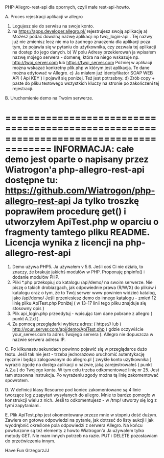 PHP-Allegro-rest-api dla opornych, czyli małe rest-api-howto.

A. Proces rejestracji aplikacji w allegro

1. Logujesz sie do serwisu na swoje konto.
2. na https://apps.developer.allegro.pl/ rejestrujesz swoją aplikację
   a) Możesz podać dowolną nazwę aplikacji np twoj_login-api . Tej nazwy już nie zmienisz
      lecz nie ma to żadnego znaczenia dla aplikacji poza tym, że pojawia się w pytaniu
      do użytkownika, czy zezwala tej aplikacji na dostęp do jego danych.
   b) W polu Adresy przekierowań ja wpisałem nazwę mojego serwera - domenę,
      która na niego wskazuje np. http://twoj_server.com lub https://twoj_server.com
      Później w aplikacji można wskazać konkretny plik.php w którym jest aplikacja.
      Te dane można edytować w Allegro.
   c) Ja miałem już identyfikator SOAP WEB API ( Api KEY ) i pojawił się poniżej. 
      Też jest potrzebny.
   d) Zrób copy + paste do pliku textowego wszystkich kluczy na stronie po zakończeni
      tej rejestracji.

B. Uruchomienie demo na Twoim serwerze.

======================================================================================
INFORMACJA: całe demo jest oparte o napisany przez Wiatrogon'a php-allegro-rest-api 
dostępne tu: https://github.com/Wiatrogon/php-allegro-rest-api
Ja tylko troszkę poprawiłem procedurę get() i utworzyłem ApiTest.php w oparciu
o fragmenty tamtego pliku README.
Licencja wynika z licencji na php-allegro-rest-api
======================================================================================

1. Demo używa PHP5. Ja używałem v 5.6. Jeśli coś Ci nie działa, to znaczy,
   że brakuje jakichś modułów w PHP. Proponuję phpinfo() i dodanie modułów
   PHP.
2. Pliki *.php przekopiuj do katalogu /api/demo/ na swoim serwerze. Nie piszę
   o takich drobiazgach, jak odpowiednie prawa (R/W/X) do plików i katalogu oraz
   o tym, że to Twój serwer www powinien widzieć katalog, jako /api/demo/
   Jeśli przeniesiesz demo do innego katalogu - zmień 12 linię pliku ApiTest.php
   Poniżej ( w 13-17 linii tego pliku znajduje się stosowny opis )
3. Plik api_login.php przeedytuj - wpisując tam dane pobrane z allegro ( punkt A.2.d ).
4. Za pomocą przeglądarki wybierz adres: ( https:// lub ) http://your_server.com/api/demo/ApiTest.php
   ( gdzie oczywiście your_server.com to adres Twojego servera ).
   Allegro nie dopuszcza w nazwie serwera adresu IP.

C. Po kilkunastu sekundach powinno pojawić się w przeglądarce dużo textu.
   Jeśli tak nie jest - trzeba jednorazowo uruchomić autentykację ręcznie i będąc 
   zalogowanym do allegro.pl [ zwykłe konto użytkownika ] wyrazić zgodę na dostęp
   aplikacji o nazwie, jaką zarejestrowałeś ( punkt A.2.a ) do Twojego konta.
   W tym celu trzeba odkomentować linię nr 25. Jest tam stosowna instrukcja.
   Po wyrażeniu zgody można tą linię zakomentować spowrotem.

D. W definicji klasy Resource pod koniec zakomentowane są 4 linie tworzące log z zapytań
   wysyłanych do allegro. Mnie to bardzo pomogło w konstrukcji wielu z nich. Jeśli to 
   odkomentujesz - w /tmp/ utworzy się log z tymi zapytaniami.

E. Plik ApiTest.php jest okomentowany przeze mnie w stopniu dość dużym. Zawiera on
   gotowe odpowiedzi na pytanie, jak dotrzeć do listy aukcji i jak wyodrębnić określone
   pola odpowiedzi z serwera Allegro. Na końcu powturzone są też elementy z howto 
   Wiatrogon'a Ja używałem tylko metody GET. Nie mam innych potrzeb na razie. PUT i DELETE
   pozostawiam do przećwiczenia innym.

Have Fun
GrzegorzJJ
